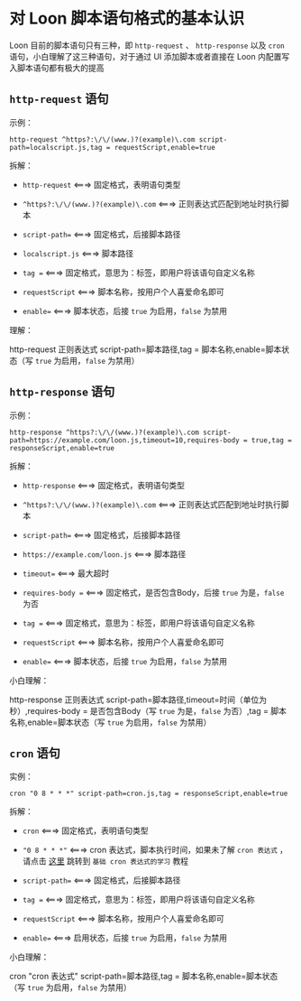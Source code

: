 # 对 Loon 脚本语句格式的基本认识

Loon 目前的脚本语句只有三种，即 `http-request` 、 `http-response` 以及 `cron` 语句，小白理解了这三种语句，对于通过 UI 添加脚本或者直接在 Loon 内配置写入脚本语句都有极大的提高



## `http-request` 语句

示例：

```
http-request ^https?:\/\/(www.)?(example)\.com script-path=localscript.js,tag = requestScript,enable=true
```

拆解：

 - `http-request` <===> 固定格式，表明语句类型
  
 - `^https?:\/\/(www.)?(example)\.com` <===> 正则表达式匹配到地址时执行脚本
  
 - `script-path=` <===> 固定格式，后接脚本路径
  
 - `localscript.js` <===> 脚本路径
  
 - `tag =` <===> 固定格式，意思为：标签，即用户将该语句自定义名称
  
 - `requestScript` <===> 脚本名称，按用户个人喜爱命名即可
  
 - `enable=` <===> 脚本状态，后接 `true` 为启用，`false` 为禁用
  
 理解：
 
 http-request 正则表达式 script-path=脚本路径,tag = 脚本名称,enable=脚本状态（写 `true` 为启用，`false` 为禁用）
  
## `http-response` 语句

示例：

```
http-response ^https?:\/\/(www.)?(example)\.com script-path=https://example.com/loon.js,timeout=10,requires-body = true,tag = responseScript,enable=true
```

拆解：

 - `http-response` <===> 固定格式，表明语句类型
 
 - `^https?:\/\/(www.)?(example)\.com` <===> 正则表达式匹配到地址时执行脚本

 - `script-path=` <===> 固定格式，后接脚本路径
 
 - `https://example.com/loon.js` <===> 脚本路径
  
 - `timeout=` <===> 最大超时
  
 - `requires-body =` <===> 固定格式，是否包含Body，后接 `true` 为是，`false` 为否
  
 - `tag =` <===> 固定格式，意思为：标签，即用户将该语句自定义名称
  
 - `requestScript` <===> 脚本名称，按用户个人喜爱命名即可
  
 - `enable=` <===> 脚本状态，后接 `true` 为启用，`false` 为禁用
  
小白理解：

http-response 正则表达式 script-path=脚本路径,timeout=时间（单位为秒）,requires-body = 是否包含Body（写 `true` 为是，`false` 为否）,tag = 脚本名称,enable=脚本状态（写 `true` 为启用，`false` 为禁用）
  
## `cron` 语句

实例：

```
cron "0 8 * * *" script-path=cron.js,tag = responseScript,enable=true
```

拆解：

 - `cron` <===> 固定格式，表明语句类型
  
 - `"0 8 * * *"` <===> cron 表达式，脚本执行时间，如果未了解 `cron 表达式` ，请点击 [这里](https://github.com/chiupam/tutorial/blob/master/Loon/Plus/cron.md) 跳转到 `基础 cron 表达式的学习` 教程
  
 - `script-path=` <===> 固定格式，后接脚本路径
  
 - `tag =` <===> 固定格式，意思为：标签，即用户将该语句自定义名称
  
 - `requestScript` <===> 脚本名称，按用户个人喜爱命名即可
  
 - `enable=` <===> 启用状态，后接 `true` 为启用，`false` 为禁用
  
小白理解：

cron "cron 表达式" script-path=脚本路径,tag = 脚本名称,enable=脚本状态（写 `true` 为启用，`false` 为禁用）
